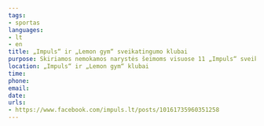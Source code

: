 ```yaml
---
tags:
- sportas
languages:
- lt
- en
title: „Impuls“ ir „Lemon gym“ sveikatingumo klubai
purpose: Skiriamos nemokamos narystės šeimoms visuose 11 „Impuls“ sveikatingumo klubų Lietuvoje ir Estijoje.Visuose 17 Baltijos šalių „Lemon gym“ klubų suteikiame nemokamus sporto abonementus.Vaikų plaukimo akademijos nemokamai priims vaikus į plaukimo treniruotes.Įmonė Lietuvoje ir Estijoje organizuos vaikų dienos stovyklas.Kreiptis: el. paštu, telefonu arba į administraciją bet kuriame „Impuls“ ir „Lemon gym“ sporto klube.
location: „Impuls“ ir „Lemon gym“ klubai
time: 
phone: 
email: 
date: 
urls:
- https://www.facebook.com/impuls.lt/posts/10161735960351258
---
```

